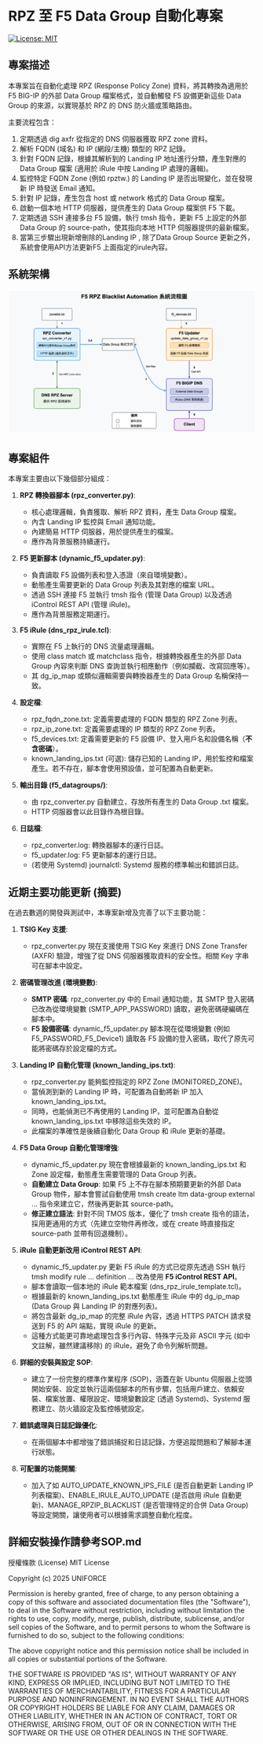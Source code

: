 # RPZ 至 F5 Data Group 自動化專案

[![License: MIT](https://img.shields.io/badge/License-MIT-yellow.svg)](https://opensource.org/licenses/MIT)


## 專案描述

本專案旨在自動化處理 RPZ (Response Policy Zone) 資料，將其轉換為適用於 F5 BIG-IP 的外部 Data Group 檔案格式，並自動觸發 F5 設備更新這些 Data Group 的來源，以實現基於 RPZ 的 DNS 防火牆或策略路由。

主要流程包含：

1. 定期透過 dig axfr 從指定的 DNS 伺服器獲取 RPZ zone 資料。
2. 解析 FQDN (域名) 和 IP (網段/主機) 類型的 RPZ 記錄。
3. 針對 FQDN 記錄，根據其解析到的 Landing IP 地址進行分類，產生對應的 Data Group 檔案 (適用於 iRule 中按 Landing IP 處理的邏輯)。
4. 監控特定 FQDN Zone (例如 rpztw.) 的 Landing IP 是否出現變化，並在發現新 IP 時發送 Email 通知。
5. 針對 IP 記錄，產生包含 host 或 network 格式的 Data Group 檔案。
6. 啟動一個本地 HTTP 伺服器，提供產生的 Data Group 檔案供 F5 下載。
7. 定期透過 SSH 連接多台 F5 設備，執行 tmsh 指令，更新 F5 上設定的外部 Data Group 的 source-path，使其指向本地 HTTP 伺服器提供的最新檔案。
8. 當第三步驟出現新增刪除的Landing IP , 除了Data Group Source 更新之外，系統會使用API方法更新F5 上面指定的irule內容。

## 系統架構

![RPZ to F5 DataGroup Automation Flow](APP_Flow.png)

## 專案組件

本專案主要由以下幾個部分組成：

1. **RPZ 轉換器腳本 (rpz_converter.py)**:
   - 核心處理邏輯，負責獲取、解析 RPZ 資料，產生 Data Group 檔案。
   - 內含 Landing IP 監控與 Email 通知功能。
   - 內建簡易 HTTP 伺服器，用於提供產生的檔案。
   - 應作為背景服務持續運行。

2. **F5 更新腳本 (dynamic_f5_updater.py)**:
   - 負責讀取 F5 設備列表和登入憑證（來自環境變數）。
   - 動態產生需要更新的 Data Group 列表及其對應的檔案 URL。
   - 透過 SSH 連接 F5 並執行 tmsh 指令 (管理 Data Group) 以及透過 iControl REST API (管理 iRule)。
   - 應作為背景服務定期運行。

3. **F5 iRule (dns_rpz_irule.tcl)**:
   - 實際在 F5 上執行的 DNS 流量處理邏輯。
   - 使用 class match 或 matchclass 指令，根據轉換器產生的外部 Data Group 內容來判斷 DNS 查詢並執行相應動作（例如攔截、改寫回應等）。
   - 其 dg_ip_map 或類似邏輯需要與轉換器產生的 Data Group 名稱保持一致。

4. **設定檔**:
   - rpz_fqdn_zone.txt: 定義需要處理的 FQDN 類型的 RPZ Zone 列表。
   - rpz_ip_zone.txt: 定義需要處理的 IP 類型的 RPZ Zone 列表。
   - f5_devices.txt: 定義需要更新的 F5 設備 IP、登入用戶名和設備名稱（**不含密碼**）。
   - known_landing_ips.txt (可選): 儲存已知的 Landing IP，用於監控和檔案產生。若不存在，腳本會使用預設值，並可配置為自動更新。

5. **輸出目錄 (f5_datagroups/)**:
   - 由 rpz_converter.py 自動建立，存放所有產生的 Data Group .txt 檔案。
   - HTTP 伺服器會以此目錄作為根目錄。

6. **日誌檔**:
   - rpz_converter.log: 轉換器腳本的運行日誌。
   - f5_updater.log: F5 更新腳本的運行日誌。
   - (若使用 Systemd) journalctl: Systemd 服務的標準輸出和錯誤日誌。

## 近期主要功能更新 (摘要)

在過去數週的開發與測試中，本專案新增及完善了以下主要功能：

1. **TSIG Key 支援**:
   - rpz_converter.py 現在支援使用 TSIG Key 來進行 DNS Zone Transfer (AXFR) 驗證，增強了從 DNS 伺服器獲取資料的安全性。相關 Key 字串可在腳本中設定。

2. **密碼管理改進 (環境變數)**:
   - **SMTP 密碼**: rpz_converter.py 中的 Email 通知功能，其 SMTP 登入密碼已改為從環境變數 (SMTP_APP_PASSWORD) 讀取，避免密碼硬編碼在腳本中。
   - **F5 設備密碼**: dynamic_f5_updater.py 腳本現在從環境變數 (例如 F5_PASSWORD_F5_Device1) 讀取各 F5 設備的登入密碼，取代了原先可能將密碼存於設定檔的方式。

3. **Landing IP 自動化管理 (known_landing_ips.txt)**:
   - rpz_converter.py 能夠監控指定的 RPZ Zone (MONITORED_ZONE)。
   - 當偵測到新的 Landing IP 時，可配置為自動將新 IP 加入 known_landing_ips.txt。
   - 同時，也能偵測已不再使用的 Landing IP，並可配置為自動從 known_landing_ips.txt 中移除這些失效的 IP。
   - 此檔案的準確性是後續自動化 Data Group 和 iRule 更新的基礎。

4. **F5 Data Group 自動化管理增強**:
   - dynamic_f5_updater.py 現在會根據最新的 known_landing_ips.txt 和 Zone 設定檔，動態產生需要管理的 Data Group 列表。
   - **自動建立 Data Group**: 如果 F5 上不存在腳本預期要更新的外部 Data Group 物件，腳本會嘗試自動使用 tmsh create ltm data-group external ... 指令來建立它，然後再更新其 source-path。
   - **修正建立語法**: 針對不同 TMOS 版本，優化了 tmsh create 指令的語法，採用更通用的方式（先建立空物件再修改，或在 create 時直接指定 source-path 並帶有回退機制）。

5. **iRule 自動更新改用 iControl REST API**:
   - dynamic_f5_updater.py 更新 F5 iRule 的方式已從原先透過 SSH 執行 tmsh modify rule ... definition ... 改為使用 **F5 iControl REST API**。
   - 腳本會讀取一個本地的 iRule 範本檔案 (dns_rpz_irule_template.tcl)。
   - 根據最新的 known_landing_ips.txt 動態產生 iRule 中的 dg_ip_map (Data Group 與 Landing IP 的對應列表)。
   - 將包含最新 dg_ip_map 的完整 iRule 內容，透過 HTTPS PATCH 請求發送到 F5 的 API 端點，實現 iRule 的更新。
   - 這種方式能更可靠地處理包含多行內容、特殊字元及非 ASCII 字元 (如中文註解，雖然建議移除) 的 iRule，避免了命令列解析問題。

6. **詳細的安裝與設定 SOP**:
   - 建立了一份完整的標準作業程序 (SOP)，涵蓋在新 Ubuntu 伺服器上從頭開始安裝、設定並執行這兩個腳本的所有步驟，包括用戶建立、依賴安裝、檔案放置、權限設定、環境變數設定 (透過 Systemd)、Systemd 服務建立、防火牆設定及監控帳號設定。

7. **錯誤處理與日誌記錄優化**:
   - 在兩個腳本中都增強了錯誤捕捉和日誌記錄，方便追蹤問題和了解腳本運行狀態。

8. **可配置的功能開關**:
   - 加入了如 AUTO_UPDATE_KNOWN_IPS_FILE (是否自動更新 Landing IP 列表檔案)、ENABLE_IRULE_AUTO_UPDATE (是否啟用 iRule 自動更新)、MANAGE_RPZIP_BLACKLIST (是否管理特定的合併 Data Group) 等設定開關，讓使用者可以根據需求調整自動化程度。


## 詳細安裝操作請參考SOP.md

授權條款 (License)
MIT License

Copyright (c) 2025 UNIFORCE

Permission is hereby granted, free of charge, to any person obtaining a copy
of this software and associated documentation files (the "Software"), to deal
in the Software without restriction, including without limitation the rights
to use, copy, modify, merge, publish, distribute, sublicense, and/or sell
copies of the Software, and to permit persons to whom the Software is
furnished to do so, subject to the following conditions:

The above copyright notice and this permission notice shall be included in all
copies or substantial portions of the Software.

THE SOFTWARE IS PROVIDED "AS IS", WITHOUT WARRANTY OF ANY KIND, EXPRESS OR
IMPLIED, INCLUDING BUT NOT LIMITED TO THE WARRANTIES OF MERCHANTABILITY,
FITNESS FOR A PARTICULAR PURPOSE AND NONINFRINGEMENT. IN NO EVENT SHALL THE
AUTHORS OR COPYRIGHT HOLDERS BE LIABLE FOR ANY CLAIM, DAMAGES OR OTHER
LIABILITY, WHETHER IN AN ACTION OF CONTRACT, TORT OR OTHERWISE, ARISING FROM,
OUT OF OR IN CONNECTION WITH THE SOFTWARE OR THE USE OR OTHER DEALINGS IN THE
SOFTWARE.
